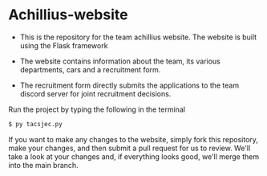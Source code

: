 # Achillius-website 

- This is the repository for the team achillius website. The website is built using the Flask framework

- The website contains information about the team, its various departments, cars and a recruitment form.

- The recruitment form directly submits the applications to the team discord server for joint recruitment decisions.

Run the project by typing the following in the terminal

```sh
$ py tacsjec.py
```

If you want to make any changes to the website, simply fork this repository, make your changes, and then submit a pull request for us to review. We'll take a look at your changes and, if everything looks good, we'll merge them into the main branch.

